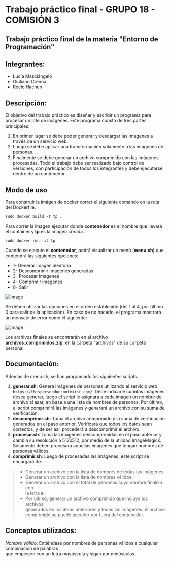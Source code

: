 # Trabajo práctico final - **GRUPO 18 - COMISIÓN 3**
Trabajo práctico final de la materia "Entorno de Programación"
---
## **Integrantes:**
- Lucía Masciángelo
- Giuliano Crenna
- Rocío Hachen

## **Descripción:**
El objetivo del trabajo práctico es diseñar y escribir un programa para procesar
un lote de imágenes. Este programa consta de tres partes principales:
1. En primer lugar se debe poder generar y descargar las imágenes a través
de un servicio web.
2. Luego se debe aplicar una transformación solamente a las imágenes de
personas.
3. Finalmente se debe generar un archivo comprimido con las imágenes
procesadas.
Todo el trabajo debe ser realizado bajo control de versiones, con participación
de todos los integrantes y debe ejecutarse dentro de un contenedor.

## **Modo de uso**
Para construír la imágen de docker correr el siguiente comando en la ruta del
Dockerfile.
```
sudo docker build -t tp .
```

Para correr la imagen ejecutar donde **contenedor** es el nombre que llevará el container y **tp** es la imagen creada.
```
sudo docker run -it tp
```
Cuando se ejecute el **contenedor**, podrá visualizar un menú (**menu.sh**) que contendrá las siguientes opciones:
  - 1- Generar imagen aleatoria
  - 2- Descomprimir imagenes generadas
  - 3- Procesar imagenes
  - 4- Comprimir imagenes
  - 0- Salir

![image](https://github.com/giulicrenna/tp-grupo-18/assets/56234468/a52b2f52-ae11-4a49-b09b-e205b3b2f382)

Se deben utilizar las opciones en el orden establecido (del 1 al 4, por último 0 para salir de la aplicación). En caso de no hacerlo, el programa mostrará un mensaje de error como el siguiente:

![image](https://github.com/giulicrenna/tp-grupo-18/assets/56234468/5af08e41-8388-4568-98af-af410a50ad2e)

Los archivos finales se encontrarán en el archivo **archivos_comprimidos.zip**, en la carpeta "archivos" de su carpeta personal. 
## **Documentación:**
Además de menu.sh, se han programado los siguientes scripts:
1. **generar.sh**:  Genera imágenes de personas utilizando el servicio web `https://thispersondoesnotexist.com/`. Debe indicarle cuántas imágenes desea generar, luego el script le asignará a cada imagen un nombre de archivo al azar, en base a una lista de nombres de personas. Por último, el script comprimirá las imágenes y generará un archivo con su suma de verificación.
2. **descomprimir.sh**: Toma el archivo comprimido y la suma de verificación generados en el paso anterior. Verificará que todos los datos sean correctos, y de ser así, procederá a descomprimir el archivo.
3. **procesar.sh**:  Toma las imágenes descomprimidas en el paso anterior y cambia su resolución a 512x512, por medio de la utilidad ImageMagick. Solamente deben procesará aquellas imágenes que tengan nombres de personas válidos. 
4. **comprimir.sh**: Luego de procesadas las imágenes, este script se encargará de:  

> - Generar un archivo con la lista de nombres de todas las imágenes.  
> - Generar un archivo con la lista de nombres válidos.
> - Generar un archivo con el total de personas cuyo nombre finaliza con  
la letra **a**. 
> - Por último, generar un archivo comprimido que incluya los archivos  
generados en los items anteriores y  todas  las imágenes. El archivo  
comprimido se puede acceder por fuera del contenedor.

## **Conceptos utilizados:**
*Nombre Válido*: Entiéndase por nombres de personas válidos a cualquier combinación de palabras  
que empiecen con un letra mayúscula y sigan por minúsculas.
